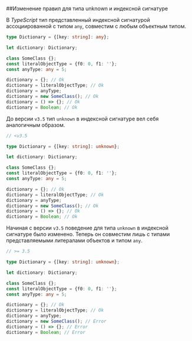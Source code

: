 ##Изменение правил для типа unknown и индексной сигнатуре

В *TypeScript* тип представленный индексной сигнатурой ассоциированной с типом `any`, совместим с любым объектным типом. 

`````typescript
type Dictionary = {[key: string]: any};

let dictionary: Dictionary;

class SomeClass {};
const literalObjectType = {f0: 0, f1: ''};
const anyType: any = 5;

dictionary = {}; // Ok
dictionary = literalObjectType; // Ok
dictionary = anyType;
dictionary = new SomeClass(); // Ok
dictionary = () => {}; // Ok
dictionary = Boolean; // Ok
`````

До версии `v3.5` тип `unknown` в индексной сигнатуре вел себя аналогичным образом.

`````typescript
// <v3.5

type Dictionary = {[key: string]: unknown};

let dictionary: Dictionary;

class SomeClass {};
const literalObjectType = {f0: 0, f1: ''};
const anyType: any = 5;

dictionary = {}; // Ok
dictionary = literalObjectType; // Ok
dictionary = anyType;
dictionary = new SomeClass(); // Ok
dictionary = () => {}; // Ok
dictionary = Boolean; // Ok
`````

Начиная с версии `v3.5` поведение для типа `unknown` в индексной сигнатуре было изменено. Теперь он совместим лишь с типами представляемыми литералами объектов и типом `any`.

`````typescript
// >= 3.5

type Dictionary = {[key: string]: unknown};

let dictionary: Dictionary;

class SomeClass {};
const literalObjectType = {f0: 0, f1: ''};
const anyType: any = 5;

dictionary = {}; // Ok
dictionary = literalObjectType; // Ok
dictionary = anyType;
dictionary = new SomeClass(); // Error
dictionary = () => {}; // Error
dictionary = Boolean; // Error
`````